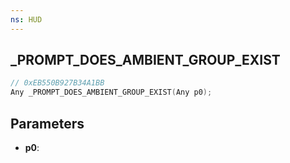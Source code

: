 ```yaml
---
ns: HUD
---
```

## _PROMPT_DOES_AMBIENT_GROUP_EXIST

```c
// 0xEB550B927B34A1BB
Any _PROMPT_DOES_AMBIENT_GROUP_EXIST(Any p0);
```

## Parameters
* **p0**:

